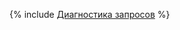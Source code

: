 {% include [Диагностика запросов](../../../../_includes/user-guide/data-processing/chyt/queries/diagnostics.md) %}